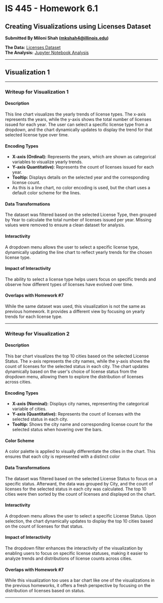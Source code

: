 
# IS 445 - Homework 6.1
## Creating Visualizations using Licenses Dataset

**Submitted By Miloni Shah (mkshah4@illinois.edu)**

**The Data:** [Licenses Dataset](https://github.com/UIUC-iSchool-DataViz/is445_data/raw/main/licenses_fall2022.csv)  
**The Analysis:** [Jupyter Notebook Analysis](https://github.com/Shah-Miloni/is-445-Homework6.1/blob/main/Workbook.ipynb)

---

## Visualization 1

<div id="chart1-container"></div>

<script src="https://cdn.jsdelivr.net/npm/vega@5"></script>
<script src="https://cdn.jsdelivr.net/npm/vega-lite@5"></script>
<script src="https://cdn.jsdelivr.net/npm/vega-embed@6"></script>

<script>
  vegaEmbed('#chart1-container', 'chart1.json').catch(console.error);
</script>

---

### **Writeup for Visualization 1**

#### Description  
This line chart visualizes the yearly trends of license types. The x-axis represents the years, while the y-axis shows the total number of licenses issued for each year. The user can select a specific license type from a dropdown, and the chart dynamically updates to display the trend for that selected license type over time.
#### Encoding Types  
- **X-axis (Ordinal):** Represents the years, which are shown as categorical variables to visualize yearly trends.
- **Y-axis Quantitative)**: Represents the count of licenses issued for each year.
- **Tooltip:** Displays details on the selected year and the corresponding license count.
- As this is a line chart, no color encoding is used, but the chart uses a default color scheme for the lines.  

#### Data Transformations  
The dataset was filtered based on the selected License Type, then grouped by Year to calculate the total number of licenses issued per year. Missing values were removed to ensure a clean dataset for analysis.

#### Interactivity  
A dropdown menu allows the user to select a specific license type, dynamically updating the line chart to reflect yearly trends for the chosen license type.

#### Impact of Interactivity  
The ability to select a license type helps users focus on specific trends and observe how different types of licenses have evolved over time.

#### Overlaps with Homework #7
While the same dataset was used, this visualization is not the same as previous homework. It provides a different view by focusing on yearly trends for each license type.

<div id="chart2-container"></div>
<script src="https://cdn.jsdelivr.net/npm/vega@5"></script>
<script src="https://cdn.jsdelivr.net/npm/vega-lite@5"></script>
<script src="https://cdn.jsdelivr.net/npm/vega-embed@6"></script>


<script>
  vegaEmbed('#chart2-container', 'chart2.json').catch(console.error);
</script>

---

### **Writeup for Visualization 2**

#### Description  
This bar chart visualizes the top 10 cities based on the selected License Status. The x-axis represents the city names, while the y-axis shows the count of licenses for the selected status in each city. The chart updates dynamically based on the user's choice of license status from the dropdown menu, allowing them to explore the distribution of licenses across cities.
#### Encoding Types  
- **X-axis (Nominal):** Displays city names, representing the categorical variable of cities.
- **Y-axis (Quantitative):** Represents the count of licenses with the selected status in each city.
- **Tooltip:** Shows the city name and corresponding license count for the selected status when hovering over the bars.
  
#### Color Scheme  
A color palette is applied to visually differentiate the cities in the chart. This ensures that each city is represented with a distinct color

#### Data Transformations  
The dataset was filtered based on the selected License Status to focus on a specific status. Afterward, the data was grouped by City, and the count of licenses for the selected status in each city was calculated. The top 10 cities were then sorted by the count of licenses and displayed on the chart.

#### Interactivity  
A dropdown menu allows the user to select a specific License Status. Upon selection, the chart dynamically updates to display the top 10 cities based on the count of licenses for that status.

#### Impact of Interactivity  
The dropdown filter enhances the interactivity of the visualization by enabling users to focus on specific license statuses, making it easier to analyze trends and distributions of license counts across cities.

#### Overlaps with Homework #7
While this visualization too uses a bar chart like one of the visualizations in the previous homeworks, it offers a fresh perspective by focusing on the distribution of licenses based on status.

---
